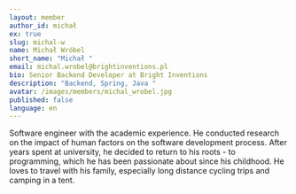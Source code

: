 ```yaml
---
layout: member
author_id: michał
ex: true
slug: michal-w
name: Michał Wróbel
short_name: "Michał "
email: michal.wrobel@brightinventions.pl
bio: Senior Backend Developer at Bright Inventions
description: "Backend, Spring, Java "
avatar: /images/members/michal_wrobel.jpg
published: false
language: en
---
```

Software engineer with the academic experience. He conducted research on the impact of human factors on the software development process. After years spent at university, he decided to return to his roots - to programming, which he has been passionate about since his childhood. He loves to travel with his family, especially long distance cycling trips and camping in a tent.
